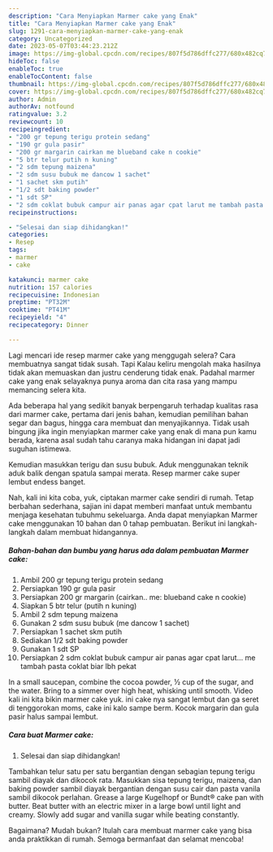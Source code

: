 ```yaml
---
description: "Cara Menyiapkan Marmer cake yang Enak"
title: "Cara Menyiapkan Marmer cake yang Enak"
slug: 1291-cara-menyiapkan-marmer-cake-yang-enak
category: Uncategorized
date: 2023-05-07T03:44:23.212Z
image: https://img-global.cpcdn.com/recipes/807f5d786dffc277/680x482cq70/marmer-cake-foto-resep-utama.jpg
hideToc: false
enableToc: true
enableTocContent: false
thumbnail: https://img-global.cpcdn.com/recipes/807f5d786dffc277/680x482cq70/marmer-cake-foto-resep-utama.jpg
cover: https://img-global.cpcdn.com/recipes/807f5d786dffc277/680x482cq70/marmer-cake-foto-resep-utama.jpg
author: Admin
authorAv: notfound
ratingvalue: 3.2
reviewcount: 10
recipeingredient:
- "200 gr tepung terigu protein sedang"
- "190 gr gula pasir"
- "200 gr margarin cairkan me blueband cake n cookie"
- "5 btr telur putih n kuning"
- "2 sdm tepung maizena"
- "2 sdm susu bubuk me dancow 1 sachet"
- "1 sachet skm putih"
- "1/2 sdt baking powder"
- "1 sdt SP"
- "2 sdm coklat bubuk campur air panas agar cpat larut me tambah pasta coklat biar lbh pekat"
recipeinstructions:

- "Selesai dan siap dihidangkan!"
categories:
- Resep
tags:
- marmer
- cake

katakunci: marmer cake 
nutrition: 157 calories
recipecuisine: Indonesian
preptime: "PT32M"
cooktime: "PT41M"
recipeyield: "4"
recipecategory: Dinner

---
```



Lagi mencari ide resep marmer cake yang menggugah selera? Cara membuatnya sangat tidak susah. Tapi Kalau keliru mengolah maka hasilnya tidak akan memuaskan dan justru cenderung tidak enak. Padahal marmer cake yang enak selayaknya punya aroma dan cita rasa yang mampu memancing selera kita.


Ada beberapa hal yang sedikit banyak berpengaruh terhadap kualitas rasa dari marmer cake, pertama dari jenis bahan, kemudian pemilihan bahan segar dan bagus, hingga cara membuat dan menyajikannya. Tidak usah bingung jika ingin menyiapkan marmer cake yang enak di mana pun kamu berada, karena asal sudah tahu caranya maka hidangan ini dapat jadi suguhan istimewa.

Kemudian masukkan terigu dan susu bubuk. Aduk menggunakan teknik aduk balik dengan spatula sampai merata. Resep marmer cake super lembut endess banget.


Nah, kali ini kita coba, yuk, ciptakan marmer cake sendiri di rumah. Tetap berbahan sederhana, sajian ini dapat memberi manfaat untuk membantu menjaga kesehatan tubuhmu sekeluarga. Anda dapat menyiapkan Marmer cake menggunakan 10 bahan dan 0 tahap pembuatan. Berikut ini langkah-langkah dalam membuat hidangannya.

<!--inarticleads1-->

##### Bahan-bahan dan bumbu yang harus ada dalam pembuatan Marmer cake:

1. Ambil 200 gr tepung terigu protein sedang
1. Persiapkan 190 gr gula pasir
1. Persiapkan 200 gr margarin (cairkan.. me: blueband cake n cookie)
1. Siapkan 5 btr telur (putih n kuning)
1. Ambil 2 sdm tepung maizena
1. Gunakan 2 sdm susu bubuk (me dancow 1 sachet)
1. Persiapkan 1 sachet skm putih
1. Sediakan 1/2 sdt baking powder
1. Gunakan 1 sdt SP
1. Persiapkan 2 sdm coklat bubuk campur air panas agar cpat larut... me tambah pasta coklat biar lbh pekat


In a small saucepan, combine the cocoa powder, ½ cup of the sugar, and the water. Bring to a simmer over high heat, whisking until smooth. Video kali ini kita bikin marmer cake yuk. ini cake nya sangat lembut dan ga seret di tenggorokan moms, cake ini kalo sampe berm. Kocok margarin dan gula pasir halus sampai lembut. 

<!--inarticleads2-->

##### Cara buat Marmer cake:


1. Selesai dan siap dihidangkan!

Tambahkan telur satu per satu bergantian dengan sebagian tepung terigu sambil diayak dan dikocok rata. Masukkan sisa tepung terigu, maizena, dan baking powder sambil diayak bergantian dengan susu cair dan pasta vanila sambil dikocok perlahan. Grease a large Kugelhopf or Bundt® cake pan with butter. Beat butter with an electric mixer in a large bowl until light and creamy. Slowly add sugar and vanilla sugar while beating constantly. 

Bagaimana? Mudah bukan? Itulah cara membuat marmer cake yang bisa anda praktikkan di rumah. Semoga bermanfaat dan selamat mencoba!
